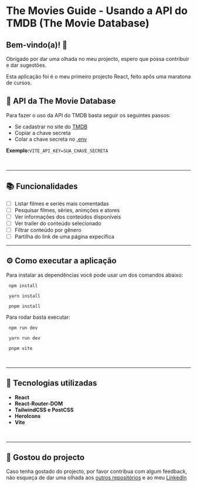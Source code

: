 # The Movies Guide - Usando a API do TMDB (The Movie Database)

## Bem-vindo(a)! 👋
Obrigado por dar uma olhada no meu projecto, espero que possa contribuir e dar sugestões.

Esta aplicação foi é o meu primeiro projecto React, feito apôs uma maratona de cursos.


## 📕 API da The Movie Database
Para fazer o uso da API do TMDB basta seguir os seguintes passos:
* Se cadastrar no site do [TMDB](https://www.themoviedb.org/)
* Copiar a chave secreta
* Colar a chave secreta no [.env](./.env)

**Exemplo:**`VITE_API_KEY=SUA_CHAVE_SECRETA`

<br/>

---

## 📚 Funcionalidades

- [ ] Listar filmes e seriés mais comentadas
- [ ] Pesquisar filmes, séries, animções e atores
- [ ] Ver informações dos conteúdos disponíveis
- [ ] Ver trailer do conteúdo selecionado
- [ ] Filtrar conteúdo por gênero
- [ ] Partilha do link de uma página expecífica

---

## ⚙ Como executar a aplicação
Para instalar as dependências você pode usar um dos comandos abaixo:

```
 npm install
```

```
 yarn install
```

```
 pnpm install
```

Para rodar basta executar:

```
 npm run dev
```

```
 yarn run dev
```

```
 pnpm vite
```

<br/>

---

## 🔧 Tecnologias utilizadas

- **React**
- **React-Router-DOM**
- **TailwindCSS e PostCSS**
- **HeroIcons**
- **Vite**

<br/>

---

## 💖 Gostou do projecto

Caso tenha gostado do projecto, por favor contribua com algum feedback, não esqueça de dar uma olhada aos [outros repositórios](https://github.com/Manuel-AC-Ventura/) e ao meu [LinkedIn](https://www.linkedin.com/in/manuel-ac-ventura/)
